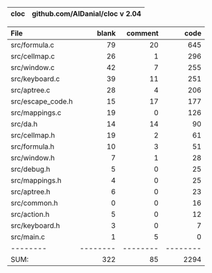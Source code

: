 cloc|github.com/AlDanial/cloc v 2.04
--- | ---

File|blank|comment|code
:-------|-------:|-------:|-------:
src/formula.c|79|20|645
src/cellmap.c|26|1|296
src/window.c|42|7|255
src/keyboard.c|39|11|251
src/aptree.c|28|4|206
src/escape_code.h|15|17|177
src/mappings.c|19|0|126
src/da.h|14|14|90
src/cellmap.h|19|2|61
src/formula.h|10|3|51
src/window.h|7|1|28
src/debug.h|5|0|25
src/mappings.h|4|0|25
src/aptree.h|6|0|23
src/common.h|0|0|16
src/action.h|5|0|12
src/keyboard.h|3|0|7
src/main.c|1|5|0
--------|--------|--------|--------
SUM:|322|85|2294

